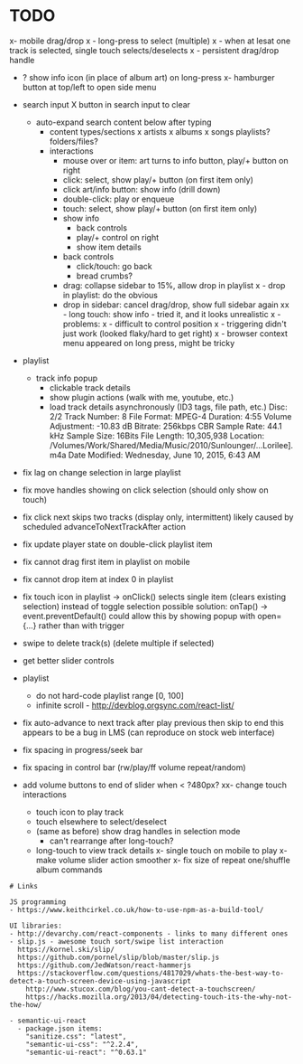 # TODO

x- mobile drag/drop
x  - long-press to select (multiple)
x    - when at lesat one track is selected, single touch selects/deselects
x  - persistent drag/drop handle
  - ? show info icon (in place of album art) on long-press
x- hamburger button at top/left to open side menu
  - search input
      X button in search input to clear
    - auto-expand search content below after typing
      - content types/sections
x        artists
x        albums
x        songs
        playlists?
        folders/files?
      - interactions
        - mouse over or item: art turns to info button, play/+ button on right
        - click: select, show play/+ button (on first item only)
        - click art/info button: show info (drill down)
        - double-click: play or enqueue
        - touch: select, show play/+ button (on first item only)
        - show info
          - back controls
          - play/+ control on right
          - show item details
        - back controls
          - click/touch: go back
          - bread crumbs?
        - drag: collapse sidebar to 15%, allow drop in playlist
x        - drop in playlist: do the obvious
        - drop in sidebar: cancel drag/drop, show full sidebar again
xx        - long touch: show info - tried it, and it looks unrealistic
x          - problems:
x            - difficult to control position
x            - triggering didn't just work (looked flaky/hard to get right)
x            - browser context menu appeared on long press, might be tricky

- playlist
  - track info popup
    - clickable track details
    - show plugin actions (walk with me, youtube, etc.)
    - load track details asynchronously (ID3 tags, file path, etc.)
      Disc: 2/2
      Track Number: 8
      File Format: MPEG-4
      Duration: 4:55
      Volume Adjustment: -10.83 dB
      Bitrate: 256kbps CBR
      Sample Rate: 44.1 kHz
      Sample Size: 16Bits
      File Length: 10,305,938
      Location: /Volumes/Work/Shared/Media/Music/2010/Sunlounger/...Lorilee].m4a
      Date Modified: Wednesday, June 10, 2015, 6:43 AM


- fix lag on change selection in large playlist
- fix move handles showing on click selection (should only show on touch)
- fix click next skips two tracks (display only, intermittent)
  likely caused by scheduled advanceToNextTrackAfter action
- fix update player state on double-click playlist item
- fix cannot drag first item in playlist on mobile
- fix cannot drop item at index 0 in playlist
- fix touch icon in playlist -> onClick() selects single item (clears existing
  selection) instead of toggle selection
  possible solution:
    onTap() -> event.preventDefault()
    could allow this by showing popup with open={...} rather than with trigger
- swipe to delete track(s) (delete multiple if selected)
- get better slider controls
- playlist
  - do not hard-code playlist range [0, 100]
  - infinite scroll - http://devblog.orgsync.com/react-list/
- fix auto-advance to next track after play previous then skip to end
  this appears to be a bug in LMS (can reproduce on stock web interface)
- fix spacing in progress/seek bar
- fix spacing in control bar (rw/play/ff volume repeat/random)
- add volume buttons to end of slider when < ?480px?
xx- change touch interactions
  - touch icon to play track
  - touch elsewhere to select/deselect
  - (same as before) show drag handles in selection mode
    - can't rearrange after long-touch?
  - long-touch to view track details
x- single touch on mobile to play
x- make volume slider action smoother
x- fix size of repeat one/shuffle album commands

~~~~~~~~~~~~~~~~~~~~~~~~~~~~~~~~~~~~~~~~~~~~~~~~~~~~~~~~~~~~~~~~~~~~~~~~~~~~~~~~
# Links

JS programming
- https://www.keithcirkel.co.uk/how-to-use-npm-as-a-build-tool/  

UI libraries:
- http://devarchy.com/react-components - links to many different ones
- slip.js - awesome touch sort/swipe list interaction
  https://kornel.ski/slip/
  https://github.com/pornel/slip/blob/master/slip.js
  https://github.com/JedWatson/react-hammerjs
  https://stackoverflow.com/questions/4817029/whats-the-best-way-to-detect-a-touch-screen-device-using-javascript
    http://www.stucox.com/blog/you-cant-detect-a-touchscreen/
    https://hacks.mozilla.org/2013/04/detecting-touch-its-the-why-not-the-how/

- semantic-ui-react
  - package.json items:
    "sanitize.css": "latest",
    "semantic-ui-css": "^2.2.4",
    "semantic-ui-react": "^0.63.1"
